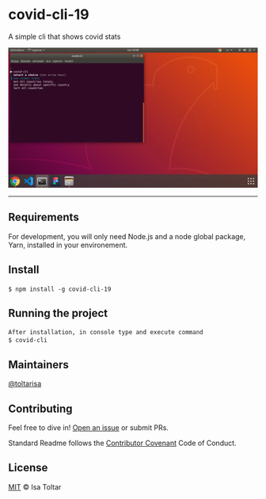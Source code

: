 # covid-cli-19

A simple cli that shows covid stats

![covid-cli](/assets/covid.png)

---
## Requirements

For development, you will only need Node.js and a node global package, Yarn, installed in your environement.

## Install

    $ npm install -g covid-cli-19 


    

## Running the project
    After installation, in console type and execute command 
    $ covid-cli

## Maintainers

[@toltarisa](https://github.com/toltarisa)

## Contributing

Feel free to dive in! [Open an issue](https://github.com/toltarisa/covid-cli/issues/new) or submit PRs.

Standard Readme follows the [Contributor Covenant](http://contributor-covenant.org/version/1/3/0/) Code of Conduct.

## License

[MIT](LICENSE) © Isa Toltar